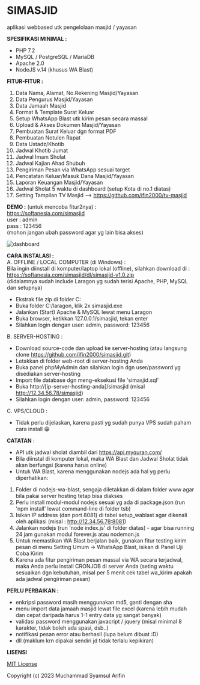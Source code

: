 # SIMASJID
aplikasi webbased utk pengelolaan masjid / yayasan  

**SPESIFIKASI MINIMAL :**
- PHP 7.2
- MySQL / PostgreSQL / MariaDB
- Apache 2.0
- NodeJS v.14 (khusus WA Blast)

**FITUR-FITUR :**
1. Data Nama, Alamat, No.Rekening Masjid/Yayasan
2. Data Pengurus Masjid/Yayasan
3. Data Jamaah Masjid
4. Format & Template Surat Keluar
5. Setup WhatsApp Blast utk kirim pesan secara massal
6. Upload & Akses Dokumen Masjid/Yayasan
7. Pembuatan Surat Keluar dgn format PDF
8. Pembuatan Notulen Rapat
9. Data Ustadz/Khotib
10. Jadwal Khotib Jumat
11. Jadwal Imam Sholat
12. Jadwal Kajian Ahad Shubuh
13. Pengiriman Pesan via WhatsApp sesuai target
14. Pencatatan Keluar/Masuk Dana Masjid/Yayasan
15. Laporan Keuangan Masjid/Yayasan
16. Jadwal Sholat 5 waktu di dashboard (setup Kota di no.1 diatas)
17. Setting Tampilan TV Masjid --> https://github.com/ifin2000/tv-masjid

**DEMO :** (untuk mencoba fitur2nya) :  
https://softanesia.com/simasjid  
user : admin  
pass : 123456  
(mohon jangan ubah password agar yg lain bisa akses)  

![dashboard](https://user-images.githubusercontent.com/7757976/219941741-71044684-57b6-47c9-865d-cb15d5f54354.png)

**CARA INSTALASI :**  
A. OFFLINE / LOCAL COMPUTER (di Windows) :  
Bila ingin diinstall di komputer/laptop lokal (offline), silahkan download di :   
https://softanesia.com/simasjid/dl/simasjid-v1.0.zip  
(didalamnya sudah include Laragon yg sudah terisi Apache, PHP, MySQL dan setupnya)  
- Ekstrak file zip di folder C:
- Buka folder C:/laragon, klik 2x simasjid.exe
- Jalankan (Start) Apache & MySQL lewat menu Laragon
- Buka browser, ketikkan 127.0.0.1/simasjid, tekan enter
- Silahkan login dengan user: admin, password: 123456  

B. SERVER-HOSTING :  
- Download source-code dan upload ke server-hosting (atau langsung clone https://github.com/ifin2000/simasjid.git)
- Letakkan di folder web-root di server-hosting Anda
- Buka panel phpMyAdmin dan silahkan login dgn user/password yg disediakan server-hosting
- Import file database dgn meng-eksekusi file 'simasjid.sql'
- Buka http://[ip-server-hosting-anda]/simasjid (misal http://12.34.56.78/simasjid)
- Silahkan login dengan user: admin, password: 123456

C. VPS/CLOUD :
- Tidak perlu dijelaskan, karena pasti yg sudah punya VPS sudah paham cara install 😁

**CATATAN** :
- API utk jadwal sholat diambil dari https://api.myquran.com/
- Bila diinstal di komputer lokal, maka WA Blast dan Jadwal Sholat tidak akan berfungsi (karena harus online)
- Untuk WA Blast, karena menggunakan nodejs ada hal yg perlu diperhatikan:  
1. Folder di nodejs-wa-blast, sengaja diletakkan di dalam folder www agar bila pakai server hosting tetap bisa diakses  
2. Perlu install modul-modul nodejs sesuai yg ada di package.json (run 'npm install' lewat command-line di folder tsb)
3. Isikan IP address (dan port 8081) di tabel setup_wablast agar dikenali oleh aplikasi (misal : http://12.34.56.78:8081)  
4. Jalankan nodejs (run 'node index.js' di folder diatas) - agar bisa running 24 jam gunakan modul forever.js atau nodemon.js
5. Untuk memastikan WA Blast berjalan baik, gunakan fitur testing kirim pesan di menu Setting Umum -> WhatsApp Blast, isikan di Panel Uji Coba Kirim
6. Karena ada fitur pengiriman pesan massal via WA secara terjadwal, maka Anda perlu install CRONJOB di server Anda (seting waktu sesuaikan dgn kebutuhan, misal per 5 menit cek tabel wa_kirim apakah ada jadwal pengiriman pesan)

**PERLU PERBAIKAN :**
- enkripsi password masih menggunakan md5, ganti dengan sha  
- menu import data jamaah masjid lewat file excel (karena lebih mudah dan cepat daripada harus 1-1 entry data yg sangat banyak)  
- validasi password menggunakan javacript / jquery (misal minimal 8 karakter, tidak boleh ada spasi, dsb..)  
- notifikasi pesan error atau berhasil (lupa belum dibuat :D)  
- dll (maklum krn dipakai sendiri jd tidak terlalu kepikiran)  

**LISENSI**

[MIT License](https://github.com/ifin2000/simasjid/blob/master/LICENSE)

Copyright (c) 2023 Muchammad Syamsul Arifin
